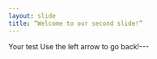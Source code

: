 ```yaml
---
layout: slide
title: “Welcome to our second slide!”
---
```

Your test
Use the left arrow to go back!---
